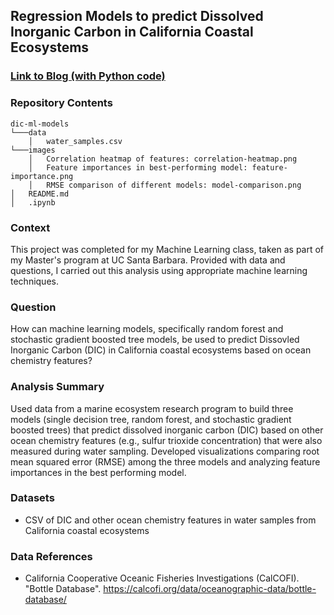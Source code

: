## Regression Models to predict Dissolved Inorganic Carbon in California Coastal Ecosystems

### [Link to Blog (with Python code)](https://linusghanadan.github.io/blog/2024-4-3-post/dic-ml-models.html)

### Repository Contents
    dic-ml-models
    └───data
        │   water_samples.csv
    └───images
        │   Correlation heatmap of features: correlation-heatmap.png
        │   Feature importances in best-performing model: feature-importance.png
        │   RMSE comparison of different models: model-comparison.png
    │   README.md
    │   .ipynb

### Context

This project was completed for my Machine Learning class, taken as part of my Master's program at UC Santa Barbara. Provided with data and questions, I carried out this analysis using appropriate machine learning techniques.

### Question

How can machine learning models, specifically random forest and stochastic gradient boosted tree models, be used to predict Dissovled Inorganic Carbon (DIC) in California coastal ecosystems based on ocean chemistry features?

### Analysis Summary

Used data from a marine ecosystem research program to build three models (single decision tree, random forest, and stochastic gradient boosted trees) that predict dissolved inorganic carbon (DIC) based on other ocean chemistry features (e.g., sulfur trioxide concentration) that were also measured during water sampling. Developed visualizations comparing root mean squared error (RMSE) among the three models and analyzing feature importances in the best performing model.

### Datasets
- CSV of DIC and other ocean chemistry features in water samples from California coastal ecosystems

### Data References
- California Cooperative Oceanic Fisheries Investigations (CalCOFI). "Bottle Database". https://calcofi.org/data/oceanographic-data/bottle-database/
